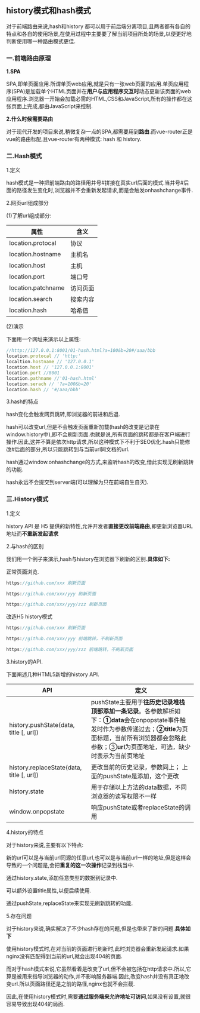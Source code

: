 ## history模式和hash模式

对于前端路由来说,hash和history 都可以用于前后端分离项目,且两者都有各自的特点和各自的使用场景,在使用过程中主要要了解当前项目所处的场景,以便更好地判断使用哪一种路由模式更佳.

### 一.前端路由原理

**1.SPA**

SPA,即单页面应用.所谓单页web应用,就是只有一张web页面的应用.单页应用程序(SPA)是加载单个HTML页面并在**用户与应用程序交互时**动态更新该页面的web应用程序.浏览器一开始会加载必需的HTML,CSS和JavaScript,所有的操作都在这张页面上完成,都由JavaScript来控制.

**2.什么时候需要路由**

对于现代开发的项目来说,稍微复杂一点的SPA,都需要用到**路由**.而vue-router正是vue的路由标配,且vue-router有两种模式: hash 和 history.

### 二.Hash模式

1.定义

hash模式是一种把前端路由的路径用井号#拼接在真实url后面的模式.当井号#后面的路径发生变化时,浏览器并不会重新发起请求,而是会触发onhashchange事件.

2.网页url组成部分

(1)了解url组成部分:

| 属性               | 含义     |
| ------------------ | -------- |
| location.protocal  | 协议     |
| location.hostname  | 主机名   |
| location.host      | 主机     |
| location.port      | 端口号   |
| location.patchname | 访问页面 |
| location.search    | 搜索内容 |
| location.hash      | 哈希值   |

 (2)演示

下面用一个网址来演示以上属性:

```js
//http://127.0.0.1:8001/01-hash.html?a=100&b=20#/aaa/bbb
location.protocal // 'http:'
localtion.hostname // '127.0.0.1'
location.host // '127.0.0.1:8001'
location.port //8001
location.pathname //'01-hash.html'
location.serach // '?a=100&b=20'
location.hash // '#/aaa/bbb'
```

3.hash的特点

hash变化会触发网页跳转,即浏览器的前进和后退.

hash可以改变url,但是不会触发页面重新加载(hash的改变是记录在window.history中),即不会刷新页面.也就是说,所有页面的跳转都是在客户端进行操作.因此,这并不算是依次http请求,所以这种模式下不利于SEO优化.hash只能修改#后面的部分,所以只能跳转到与当前url同文档的url.

hash通过window.onhashchange的方式,来监听hash的改变,借此实现无刷新跳转的功能.

hash永远不会提交到server端(可以理解为只在前端自生自灭).

### 三.History模式

1.定义

history API 是 H5 提供的新特性,允许开发者**直接更改前端路由**,即更新浏览器URL地址而**不重新发起请求**

2.与hash的区别

我们用一个例子来演示,hash与history在浏览器下刷新的区别.**具体如下:**

正常页面浏览.

```js
https://github.com/xxx 刷新页面

https://github.com/xxx/yyy 刷新页面

https://github.com/xxx/yyy/zzz 刷新页面
```

改造H5 history模式

```js
https://github.com/xxx 刷新页面

https://github.com/xxx/yyy 前端跳转，不刷新页面

https://github.com/xxx/yyy/zzz 前端跳转，不刷新页面
```

3.history的API.

下面阐述几种HTML5新增的history API.

| API                                       | 定义                                                         |
| ----------------------------------------- | ------------------------------------------------------------ |
| history.pushState(data, title [, url])    | pushState主要用于**往历史记录堆栈顶部添加一条记录**。各参数解析如下：**①data**会在onpopstate事件触发时作为参数传递过去；**②title**为页面标题，当前所有浏览器都会忽略此参数；③**url**为页面地址，可选，缺少时表示为当前页地址 |
| history.replaceState(data, title [, url]) | 更改当前的历史记录，参数同上； 上面的pushState是添加，这个更改 |
| history.state                             | 用于存储以上方法的data数据，不同浏览器的读写权限不一样       |
| window.onpopstate                         | 响应pushState或者replaceState的调用                          |

4.history的特点

对于history来说,主要有以下特点:

新的url可以是与当前url同源的任意url,也可以是与当前url一样的地址,但是这样会导致的一个问题是,会把**重复的这一次操作**记录到栈当中.

通过history.state,添加任意类型的数据到记录中.

可以额外设置title属性,以便后续使用.

通过pushState,replaceState来实现无刷新跳转的功能.

5.存在问题

对于history来说,确实解决了不少hash存在的问题,但是也带来了新的问题.**具体如下**

使用history模式时,在对当前的页面进行刷新时,此时浏览器会重新发起请求.如果nginx没有匹配得到当前的url,就会出现404的页面.

而对于hash模式来说,它虽然看着是改变了url,但不会被包括在http请求中.所以,它算是被用来指导浏览器的动作,并不影响服务器端.因此,改变hash并没有真正地改变url.所以页面路径还是之前的路径,nginx也就不会拦截.

因此,在使用history模式时,需要**通过服务端来允许地址可访问**,如果没有设置,就很容易导致出现404的局面.


